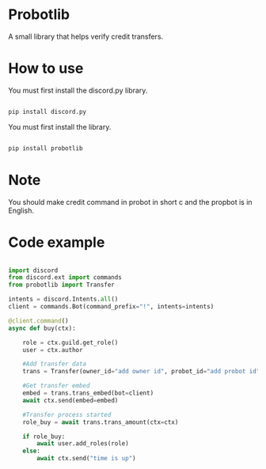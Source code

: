 # Probotlib

A small library that helps verify credit transfers.

# How to use

You must first install the discord.py library.

```sh

pip install discord.py

```

You must first install the library.

```sh

pip install probotlib

```
# Note

You should make credit command in probot in short c and the propbot is in English.

# Code example

```py

import discord
from discord.ext import commands
from probotlib import Transfer

intents = discord.Intents.all()
client = commands.Bot(command_prefix="!", intents=intents)

@client.command()
async def buy(ctx):

    role = ctx.guild.get_role() 
    user = ctx.author

    #Add transfer data
    trans = Transfer(owner_id="add owner id", probot_id="add probot id", amount="add amount", server_id="add server id")

    #Get transfer embed 
    embed = trans.trans_embed(bot=client)
    await ctx.send(embed=embed)

    #Transfer process started
    role_buy = await trans.trans_amount(ctx=ctx)

    if role_buy:
        await user.add_roles(role)
    else:
        await ctx.send("time is up")

```